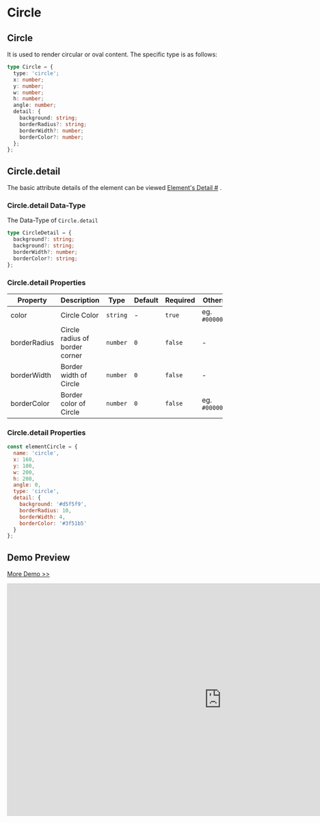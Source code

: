 # Circle

## Circle

It is used to render circular or oval content. The specific type is as follows:

```ts
type Circle = {
  type: 'circle';
  x: number;
  y: number;
  w: number;
  h: number;
  angle: number;
  detail: {
    background: string;
    borderRadius?: string;
    borderWidth?: number;
    borderColor?: number;
  };
};
```

## Circle.detail

The basic attribute details of the element can be viewed [Element's Detail #](./info.md#element-s-detail) .

### Circle.detail Data-Type

The Data-Type of `Circle.detail`

```ts
type CircleDetail = {
  background?: string;
  background?: string;
  borderWidth?: number;
  borderColor?: string;
};
```

### Circle.detail Properties

| Property     | Description                    | Type     | Default | Required | Others        |
| ------------ | ------------------------------ | -------- | ------- | -------- | ------------- |
| color        | Circle Color                   | `string` | -       | `true`   | eg. `#000000` |
| borderRadius | Circle radius of border corner | `number` | `0`     | `false`  | -             |
| borderWidth  | Border width of Circle         | `number` | `0`     | `false`  | -             |
| borderColor  | Border color of Circle         | `number` | `0`     | `false`  | eg. `#000000` |

### Circle.detail Properties

```js
const elementCircle = {
  name: 'circle',
  x: 160,
  y: 100,
  w: 200,
  h: 200,
  angle: 0,
  type: 'circle',
  detail: {
    background: '#d5f5f9',
    borderRadius: 10,
    borderWidth: 4,
    borderColor: '#3f51b5'
  }
};
```

## Demo Preview

[More Demo >>](https://idrawjs.com/playground/?demo=elem-circle)

<iframe class="idraw-playground-preview" 
    src="https://idrawjs.com/playground/?demo=elem-circle&header=false&sider=false&default-editor-split=50" 
    width="1000" height="540" frameborder="no" border="0"
    style="border: 1px solid #cecece; margin: 0px auto;"
  ></iframe>
